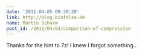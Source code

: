 ```yaml
---
date: '2011-04-05 09:30:28'
link: http://blog.binfalse.de
name: Martin Scharm
post_id: /2011/04/04/comparison-of-compression
---
```


Thanks for the hint to 7z! I knew I forgot something..